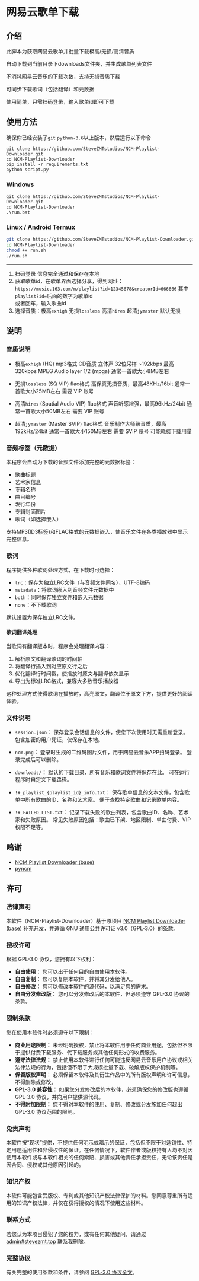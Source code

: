 # 网易云歌单下载  
  
## 介绍  
  
此脚本为获取网易云歌单并批量下载极高/无损/高清音质 

自动下载到当前目录下downloads文件夹，并生成歌单列表文件  

不消耗网易云音乐的下载次数，支持无损音质下载

可同步下载歌词（包括翻译）和元数据

使用简单，只需扫码登录，输入歌单id即可下载

## 使用方法

确保你已经安装了`git` `python-3.6`以上版本，然后运行以下命令
```
git clone https://github.com/SteveZMTstudios/NCM-Playlist-Downloader.git
cd NCM-Playlist-Downloader
pip install -r requirements.txt
python script.py
```

### Windows 

```
git clone https://github.com/SteveZMTstudios/NCM-Playlist-Downloader.git
cd NCM-Playlist-Downloader
.\run.bat
```

### Linux / Android Termux

```bash
git clone https://github.com/SteveZMTstudios/NCM-Playlist-Downloader.git
cd NCM-Playlist-Downloader
chmod +x run.sh
./run.sh
```

---

1. 扫码登录 信息完全通过和保存在本地  
2. 获取歌单id，在歌单界面选择分享，得到网址：`https://music.163.com/m/playlist?id=12345678&creatorId=666666`
其中`playlist?id=`后面的数字为歌单id  
或者回车，输入歌曲id  
3. 选择音质：极高`exhigh` 无损`lossless` 高清`hires` 超清`jymaster` 默认无损  

## 说明

### 音质说明
- 极高`exhigh` (HQ)
    mp3格式 CD音质 立体声 32位采样 ~192kbps 最高320kbps MPEG Audio layer 1/2 (mpga)
    通常一首歌大小8MB左右

- 无损`lossless` (SQ VIP)
    flac格式 高保真无损音质，最高48KHz/16bit
    通常一首歌大小25MB左右
    需要 VIP 账号

- 高清`hires` (Spatial Audio VIP)
    flac格式 声音听感增强，最高96kHz/24bit
    通常一首歌大小50MB左右
    需要 VIP 账号

- 超清`jymaster` (Master SVIP)
    flac格式 音乐制作大师级音质，最高192kHz/24bit
    通常一首歌大小150MB左右
    需要 SVIP 账号
    可能耗费下载用量

### 音频标签（元数据）

本程序会自动为下载的音频文件添加完整的元数据标签：
- 歌曲标题
- 艺术家信息
- 专辑名称
- 曲目编号
- 发行年份
- 专辑封面图片
- 歌词（如选择嵌入）

支持MP3(ID3标签)和FLAC格式的元数据嵌入，使音乐文件在各类播放器中显示完整信息。

### 歌词

程序提供多种歌词处理方式，在下载时可选择：
- `lrc`：保存为独立LRC文件（与音频文件同名），UTF-8编码
- `metadata`：将歌词嵌入到音频文件元数据中
- `both`：同时保存独立文件和嵌入元数据
- `none`：不下载歌词

默认设置为保存独立LRC文件。

#### 歌词翻译处理

当歌词有翻译版本时，程序会处理翻译内容：
1. 解析原文和翻译歌词的时间轴
2. 将翻译行插入到对应原文行之后
3. 优化翻译行时间戳，使播放时原文与翻译依次显示
4. 导出为标准LRC格式，兼容大多数音乐播放器

这种处理方式使得歌词在播放时，高亮原文，翻译位于原文下方，提供更好的阅读体验。

### 文件说明

- `session.json`：
  保存登录会话信息的文件，使您下次使用时无需重新登录。
  包含加密的用户凭证，仅保存在本地。

- `ncm.png`：
  登录时生成的二维码图片文件，用于网易云音乐APP扫码登录。
  登录完成后可以删除。

- `downloads/`：
  默认的下载目录，所有音乐和歌词文件将保存在此。
  可在运行程序时自定义下载路径。

- `!#_playlist_{playlist_id}_info.txt`：
  保存歌单信息的文本文件，包含歌单中所有歌曲的ID、名称和艺术家。
  便于查找特定歌曲和记录歌单内容。

- `!#_FAILED_LIST.txt`：
  记录下载失败的歌曲列表，包含歌曲ID、名称、艺术家和失败原因。
  常见失败原因包括：歌曲已下架、地区限制、单曲付费、VIP权限不足等。

## 鸣谢
- [NCM Playlist Downloader (base)](https://github.com/padoru233/NCM-Playlist-Downloader)
- [pyncm](https://github.com/mos9527/pyncm)

## 许可

### 法律声明

本软件（NCM-Playlist-Downloader）基于原项目 [NCM Playlist Downloader (base)](https://github.com/padoru233/NCM-Playlist-Downloader) 补充开发，并遵循 GNU 通用公共许可证 v3.0（GPL-3.0）的条款。

### 授权许可

根据 GPL-3.0 协议，您拥有以下权利：

- **自由使用：** 您可以出于任何目的自由使用本软件。
- **自由复制：** 您可以复制本软件，并将其分发给他人。
- **自由修改：** 您可以修改本软件的源代码，以满足您的需求。
- **自由分发修改版：** 您可以分发修改后的本软件，但必须遵守 GPL-3.0 协议的条款。

### 限制条款

您在使用本软件时必须遵守以下限制：

- **商业用途限制：** 未经明确授权，禁止将本软件用于任何商业用途，包括但不限于提供付费下载服务、代下载服务或其他任何形式的收费服务。
- **遵守法律法规：** 禁止使用本软件进行任何可能违反网易云音乐用户协议或相关法律法规的行为，包括但不限于大规模批量下载、破解版权保护机制等。
- **保留版权声明：** 必须保留本软件及其衍生作品中的所有版权声明和许可信息，不得删除或修改。
- **GPL-3.0 兼容性：** 如果您分发修改后的本软件，必须确保您的修改版也遵循 GPL-3.0 协议，并向用户提供源代码。
- **不得附加限制：** 您不得对本软件的使用、复制、修改或分发施加任何超出 GPL-3.0 协议范围的限制。

### 免责声明

本软件按“现状”提供，不提供任何明示或暗示的保证，包括但不限于对适销性、特定用途适用性和非侵权性的保证。在任何情况下，软件作者或版权持有人均不对因使用本软件或与本软件相关的任何索赔、损害或其他责任承担责任，无论该责任是因合同、侵权或其他原因引起的。

### 知识产权

本软件可能包含受版权、专利或其他知识产权法律保护的材料。您同意尊重所有适用的知识产权法律，并仅在获得授权的情况下使用这些材料。

### 联系方式

若您认为本项目侵犯了您的权力，或有任何其他疑问，请通过 [admin#stevezmt.top](mailto:admin@stevezmt.top) 联系我删除。

### 完整协议

有关完整的使用条款和条件，请参阅 [GPL-3.0 协议全文](https://www.gnu.org/licenses/gpl-3.0.html)。


